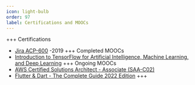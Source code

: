 ```yaml
---
icon: light-bulb
order: 97
label: Certifications and MOOCs
---
```


+++ Certifications
- [Jira ACP-600](https://enable.atlassian.com/student/page/840991-acp-600-project-administration-in-jira-server-certification) -2019
+++ Completed MOOCs
- [Introduction to TensorFlow for Artificial Intelligence, Machine Learning, and Deep Learning](https://www.coursera.org/learn/introduction-tensorflow?)
+++ Ongoing MOOCs
- [AWS Certified Solutions Architect - Associate (SAA-C02)](https://learn.acloud.guru/course/certified-solutions-architect-associate/dashboard)
- [Flutter & Dart - The Complete Guide 2022 Edition](https://www.udemy.com/course/learn-flutter-dart-to-build-ios-android-apps/)
+++
